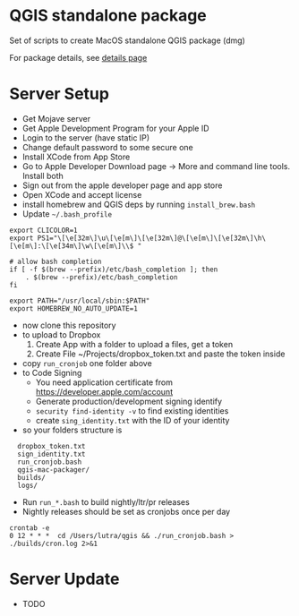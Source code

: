 # QGIS standalone package

Set of scripts to create MacOS standalone QGIS package (dmg)

For package details, see [details page](https://lutraconsulting.github.io/qgis-mac-packager/)

# Server Setup 

- Get Mojave server
- Get Apple Development Program for your Apple ID
- Login to the server (have static IP)
- Change default password to some secure one
- Install XCode from App Store 
- Go to Apple Developer Download page -> More and command line tools. Install both
- Sign out from the apple developer page and app store
- Open XCode and accept license
- install homebrew and QGIS deps by running `install_brew.bash`
- Update `~/.bash_profile`
```
export CLICOLOR=1
export PS1="\[\e[32m\]\u\[\e[m\]\[\e[32m\]@\[\e[m\]\[\e[32m\]\h\[\e[m\]:\[\e[34m\]\w\[\e[m\]\\$ "

# allow bash completion 
if [ -f $(brew --prefix)/etc/bash_completion ]; then
    . $(brew --prefix)/etc/bash_completion
fi

export PATH="/usr/local/sbin:$PATH"
export HOMEBREW_NO_AUTO_UPDATE=1
```
- now clone this repository
- to upload to Dropbox
    1. Create App with a folder to upload a files, get a token
    2. Create File ~/Projects/dropbox_token.txt and paste the token inside
- copy `run_cronjob` one folder above
- to Code Signing 
    - You need application certificate from https://developer.apple.com/account
    - Generate production/development signing identify 
    - `security find-identity -v` to find existing identities 
    - create `sing_identity.txt` with the ID of your identity
- so your folders structure is
```
  dropbox_token.txt
  sign_identity.txt
  run_cronjob.bash
  qgis-mac-packager/
  builds/
  logs/
```
- Run `run_*.bash` to build nightly/ltr/pr releases
- Nightly releases should be set as cronjobs once per day
``` 
crontab -e
0 12 * * *  cd /Users/lutra/qgis && ./run_cronjob.bash > ./builds/cron.log 2>&1
```



# Server Update

- TODO